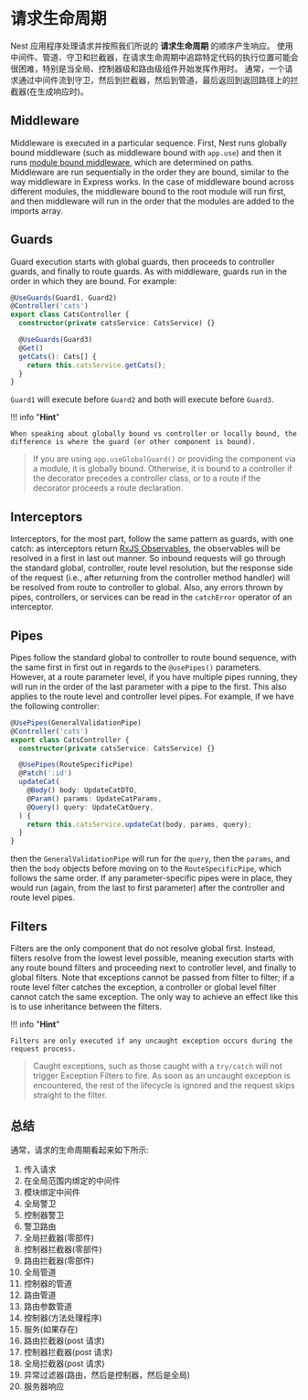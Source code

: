 # 请求生命周期

Nest 应用程序处理请求并按照我们所说的 **请求生命周期** 的顺序产生响应。
使用中间件、管道、守卫和拦截器，在请求生命周期中追踪特定代码的执行位置可能会很困难，特别是当全局、控制器级和路由级组件开始发挥作用时。
通常，一个请求通过中间件流到守卫，然后到拦截器，然后到管道，最后返回到返回路径上的拦截器(在生成响应时)。

## Middleware

Middleware is executed in a particular sequence.
First, Nest runs globally bound middleware (such as middleware bound with `app.use`) and then it runs [module bound middleware](/middleware), which are determined on paths.
Middleware are run sequentially in the order they are bound, similar to the way middleware in Express works.
In the case of middleware bound across different modules, the middleware bound to the root module will run first, and then middleware will run in the order that the modules are added to the imports array.

## Guards

Guard execution starts with global guards, then proceeds to controller guards, and finally to route guards.
As with middleware, guards run in the order in which they are bound.
For example:

```typescript
@UseGuards(Guard1, Guard2)
@Controller('cats')
export class CatsController {
  constructor(private catsService: CatsService) {}

  @UseGuards(Guard3)
  @Get()
  getCats(): Cats[] {
    return this.catsService.getCats();
  }
}
```

`Guard1` will execute before `Guard2` and both will execute before `Guard3`.

!!! info "**Hint**"

    When speaking about globally bound vs controller or locally bound, the difference is where the guard (or other component is bound).

> If you are using `app.useGlobalGuard()` or providing the component via a module, it is globally bound.
> Otherwise, it is bound to a controller if the decorator precedes a controller class, or to a route if the decorator proceeds a route declaration.

## Interceptors

Interceptors, for the most part, follow the same pattern as guards, with one catch: as interceptors return [RxJS Observables](https://github.com/ReactiveX/rxjs), the observables will be resolved in a first in last out manner.
So inbound requests will go through the standard global, controller, route level resolution, but the response side of the request (i.e., after returning from the controller method handler) will be resolved from route to controller to global.
Also, any errors thrown by pipes, controllers, or services can be read in the `catchError` operator of an interceptor.

## Pipes

Pipes follow the standard global to controller to route bound sequence, with the same first in first out in regards to the `@usePipes()` parameters.
However, at a route parameter level, if you have multiple pipes running, they will run in the order of the last parameter with a pipe to the first.
This also applies to the route level and controller level pipes.
For example, if we have the following controller:

```typescript
@UsePipes(GeneralValidationPipe)
@Controller('cats')
export class CatsController {
  constructor(private catsService: CatsService) {}

  @UsePipes(RouteSpecificPipe)
  @Patch(':id')
  updateCat(
    @Body() body: UpdateCatDTO,
    @Param() params: UpdateCatParams,
    @Query() query: UpdateCatQuery,
  ) {
    return this.catsService.updateCat(body, params, query);
  }
}
```

then the `GeneralValidationPipe` will run for the `query`, then the `params`, and then the `body` objects before moving on to the `RouteSpecificPipe`, which follows the same order.
If any parameter-specific pipes were in place, they would run (again, from the last to first parameter) after the controller and route level pipes.

## Filters

Filters are the only component that do not resolve global first.
Instead, filters resolve from the lowest level possible, meaning execution starts with any route bound filters and proceeding next to controller level, and finally to global filters.
Note that exceptions cannot be passed from filter to filter; if a route level filter catches the exception, a controller or global level filter cannot catch the same exception.
The only way to achieve an effect like this is to use inheritance between the filters.

!!! info "**Hint**"

    Filters are only executed if any uncaught exception occurs during the request process.

> Caught exceptions, such as those caught with a `try/catch` will not trigger Exception Filters to fire.
> As soon as an uncaught exception is encountered, the rest of the lifecycle is ignored and the request skips straight to the filter.

## 总结

通常，请求的生命周期看起来如下所示:

1.  传入请求
2.  在全局范围内绑定的中间件
3.  模块绑定中间件
4.  全局警卫
5.  控制器警卫
6.  警卫路由
7.  全局拦截器(零部件)
8.  控制器拦截器(零部件)
9.  路由拦截器(零部件)
10. 全局管道
11. 控制器的管道
12. 路由管道
13. 路由参数管道
14. 控制器(方法处理程序)
15. 服务(如果存在)
16. 路由拦截器(post 请求)
17. 控制器拦截器(post 请求)
18. 全局拦截器(post 请求)
19. 异常过滤器(路由，然后是控制器，然后是全局)
20. 服务器响应
